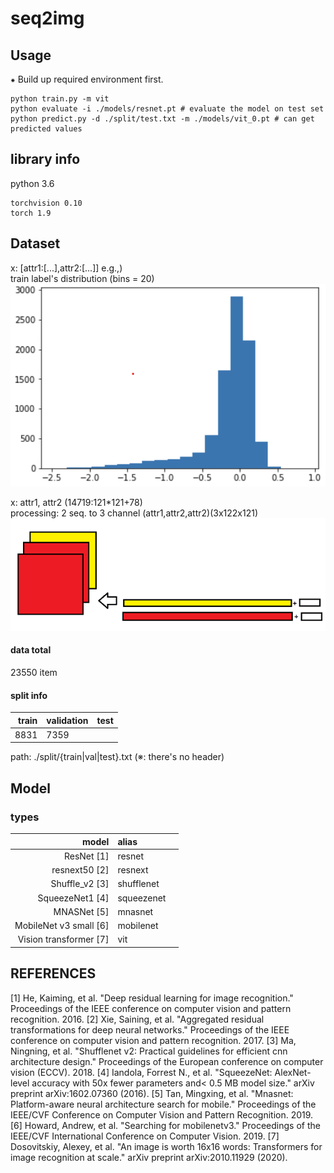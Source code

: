 # seq2img


## Usage 
⁕ Build up required environment first.

```
python train.py -m vit
python evaluate -i ./models/resnet.pt # evaluate the model on test set
python predict.py -d ./split/test.txt -m ./models/vit_0.pt # can get predicted values
```

## library info
python 3.6

```
torchvision 0.10
torch 1.9
```

## Dataset
x: [attr1:[...],attr2:[...]]
e.g.,)   
train label's distribution (bins = 20)
![](./assets/trset_dist.png)

x: attr1, attr2 (14719:121*121+78)  
processing: 2 seq. to 3 channel (attr1,attr2,attr2)(3x122x121)  
![](./assets/preprocess.png)

#### data total 
23550 item 
#### split info  


|    train   |validation        |   test |
|------:|:-----------|--------:|
|     8831| 7359| |


path: ./split/{train|val|test}.txt (※: there's no header)


## Model

### types 


|    model   |alias| |
|------:|:-----------|--------:|
|     ResNet [1]| resnet| |
|     resnext50 [2]| resnext| |
|     Shuffle_v2 [3]| shufflenet| |
|     SqueezeNet1 [4]| squeezenet| |
|     MNASNet [5]| mnasnet| |
|     MobileNet v3 small [6] | mobilenet| |
|     Vision transformer [7]| vit| |

## REFERENCES

[1] He, Kaiming, et al. "Deep residual learning for image recognition." Proceedings of the IEEE conference on computer vision and pattern recognition. 2016.
[2] Xie, Saining, et al. "Aggregated residual transformations for deep neural networks." Proceedings of the IEEE conference on computer vision and pattern recognition. 2017.
[3] Ma, Ningning, et al. "Shufflenet v2: Practical guidelines for efficient cnn architecture design." Proceedings of the European conference on computer vision (ECCV). 2018.
[4] Iandola, Forrest N., et al. "SqueezeNet: AlexNet-level accuracy with 50x fewer parameters and< 0.5 MB model size." arXiv preprint arXiv:1602.07360 (2016).
[5] Tan, Mingxing, et al. "Mnasnet: Platform-aware neural architecture search for mobile." Proceedings of the IEEE/CVF Conference on Computer Vision and Pattern Recognition. 2019.
[6] Howard, Andrew, et al. "Searching for mobilenetv3." Proceedings of the IEEE/CVF International Conference on Computer Vision. 2019.
[7] Dosovitskiy, Alexey, et al. "An image is worth 16x16 words: Transformers for image recognition at scale." arXiv preprint arXiv:2010.11929 (2020).

